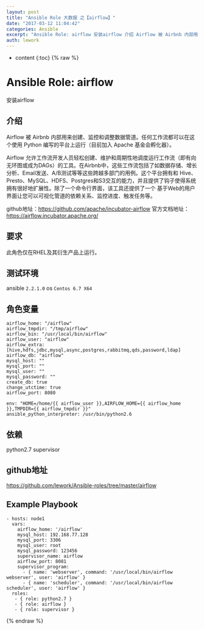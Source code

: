```yaml
---
layout: post
title: "Ansible Role 大数据 之【airflow】"
date: "2017-03-12 11:04:42"
categories: Ansible
excerpt: "Ansible Role: airflow 安装airflow 介绍 Airflow 被 Airbnb 内部用来创建、监控和调整数据管道。任何工..."
auth: lework
---
```

* content
{:toc}
{% raw %}

# Ansible Role: airflow

安装airflow

## 介绍

Airflow 被 Airbnb 内部用来创建、监控和调整数据管道。任何工作流都可以在这个使用 Python 编写的平台上运行（目前加入 Apache 基金会孵化器）。

Airflow 允许工作流开发人员轻松创建、维护和周期性地调度运行工作流（即有向无环图或成为DAGs）的工具。在Airbnb中，这些工作流包括了如数据存储、增长分析、Email发送、A/B测试等等这些跨越多部门的用例。这个平台拥有和 Hive、Presto、MySQL、HDFS、Postgres和S3交互的能力，并且提供了钩子使得系统拥有很好地扩展性。除了一个命令行界面，该工具还提供了一个    基于Web的用户界面让您可以可视化管道的依赖关系、监控进度、触发任务等。  

github地址：https://github.com/apache/incubator-airflow
官方文档地址：https://airflow.incubator.apache.org/

## 要求

此角色仅在RHEL及其衍生产品上运行。

## 测试环境

ansible `2.2.1.0`
os `Centos 6.7 X64`

## 角色变量
	airflow_home: "/airflow"
	airflow_tmpdir: "/tmp/airflow"
	airflow_bin: "/usr/local/bin/airflow"
	airflow_user: "airflow"
	airflow_extra: [hive,hdfs,jdbc,mysql,async,postgres,rabbitmq,qds,password,ldap]
	airflow_db: "airflow"
	mysql_host: ""
	mysql_port: ""
	mysql_user: ""
	mysql_password: ""
	create_db: true
	change_utctime: true
	airflow_port: 8080

	env: "HOME=/home/{{ airflow_user }},AIRFLOW_HOME={{ airflow_home }},TMPDIR={{ airflow_tmpdir }}"
	ansible_python_interpreter: /usr/bin/python2.6
	

## 依赖
python2.7
supervisor

## github地址
https://github.com/lework/Ansible-roles/tree/master/airflow

## Example Playbook

    - hosts: node1
	  vars:
		airflow_home: '/airflow'
		mysql_host: 192.168.77.128
		mysql_port: 3306
		mysql_user: root
		mysql_password: 123456
		supervisor_name: airflow
		airflow_port: 8081
		supervisor_program: 
		  - { name: 'webserver', command: '/usr/local/bin/airflow webserver', user: 'airflow' }
		  - { name: 'scheduler', command: '/usr/local/bin/airflow scheduler', user: 'airflow' }
	  roles:
	   - { role: python2.7 }
	   - { role: airflow }
	   - { role: supervisor }
{% endraw %}

